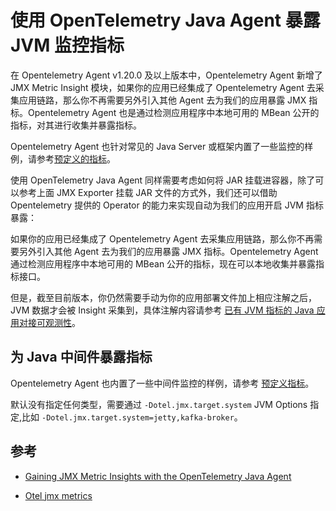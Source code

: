 # 使用 OpenTelemetry Java Agent 暴露 JVM 监控指标

在 Opentelemetry Agent v1.20.0 及以上版本中，Opentelemetry Agent 新增了 JMX Metric Insight 模块，如果你的应用已经集成了 Opentelemetry Agent 去采集应用链路，那么你不再需要另外引入其他 Agent 去为我们的应用暴露 JMX 指标。Opentelemetry Agent 也是通过检测应用程序中本地可用的 MBean 公开的指标，对其进行收集并暴露指标。

Opentelemetry Agent 也针对常见的 Java Server 或框架内置了一些监控的样例，请参考[预定义的指标](https://github.com/open-telemetry/opentelemetry-specification/blob/main/specification/metrics/semantic_conventions/runtime-environment-metrics.md#jvm-metrics)。

使用 OpenTelemetry Java Agent 同样需要考虑如何将 JAR 挂载进容器，除了可以参考上面 JMX Exporter 挂载 JAR 文件的方式外，我们还可以借助 Opentelemetry 提供的 Operator 的能力来实现自动为我们的应用开启 JVM 指标暴露：

如果你的应用已经集成了 Opentelemetry Agent 去采集应用链路，那么你不再需要另外引入其他 Agent 去为我们的应用暴露 JMX 指标。Opentelemetry Agent 通过检测应用程序中本地可用的 MBean 公开的指标，现在可以本地收集并暴露指标接口。

但是，截至目前版本，你仍然需要手动为你的应用部署文件加上相应注解之后，JVM 数据才会被 Insight 采集到，具体注解内容请参考 [已有 JVM 指标的 Java 应用对接可观测性](./legacy-jvm.md)。

## 为 Java 中间件暴露指标

Opentelemetry Agent 也内置了一些中间件监控的样例，请参考 [预定义指标](https://github.com/open-telemetry/opentelemetry-java-instrumentation/blob/main/instrumentation/jmx-metrics/javaagent/README.md#predefined-metrics)。

默认没有指定任何类型，需要通过 `-Dotel.jmx.target.system` JVM Options 指定,比如 `-Dotel.jmx.target.system=jetty,kafka-broker`。

## 参考

- [Gaining JMX Metric Insights with the OpenTelemetry Java Agent](https://opentelemetry.io/blog/2023/jmx-metric-insight/)

- [Otel jmx metrics](https://github.com/open-telemetry/opentelemetry-java-instrumentation/tree/main/instrumentation/jmx-metrics)
